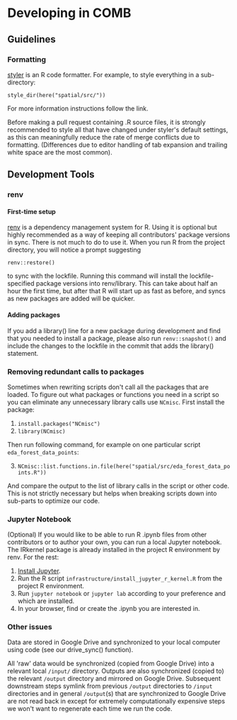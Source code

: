 # Developing in COMB

## Guidelines

### Formatting

[styler](https://www.tidyverse.org/blog/2017/12/styler-1.0.0/) is an R code
formatter.  For example, to style everything in a sub-directory:

```style_dir(here("spatial/src/"))```

For more information instructions follow the link.

Before making a pull request containing .R source files, it is strongly
recommended to style all that have changed under styler's default settings, as
this can meaningfully reduce the rate of merge conflicts due to formatting.
(Differences due to editor handling of tab expansion and trailing white space are
the most common).

## Development Tools

### renv

#### First-time setup

[renv](https://rstudio.github.io/renv/articles/renv.html) is a dependency
management system for R. Using it is optional but highly recommended as a way of
keeping all contributors' package versions in sync. There is not much to do to
use it. When you run R from the project directory, you will notice a prompt
suggesting

```renv::restore()```

to sync with the lockfile. Running this command will install the
lockfile-specified package versions into renv/library. This can take about half
an hour the first time, but after that R will start up as fast as before, and
syncs as new packages are added will be quicker.

#### Adding packages

If you add a library() line for a new package during development and find that
you needed to install a package, please also run ```renv::snapshot()``` and
include the changes to the lockfile in the commit that adds the library()
statement.

### Removing redundant calls to packages

Sometimes when rewriting scripts don't call all the packages that are loaded.
To figure out what packages or functions you need in a script so you can
eliminate any unnecessary library calls use ```NCmisc```.  First install the
package:

1. ```install.packages("NCmisc")```
2. ```library(NCmisc)```

Then run following command, for example on one particular script
```eda_forest_data_points```:

3. ```NCmisc::list.functions.in.file(here("spatial/src/eda_forest_data_points.R"))```

And compare the output to the list of library calls in the script or other
code. This is not strictly necessary but helps when breaking scripts down into
sub-parts to optimize our code.

### Jupyter Notebook

(Optional) If you would like to be able to run R .ipynb files from other
contributors or to author your own, you can run a local Jupyter notebook. The
IRkernel package is already installed in the project R environment by renv. For
the rest:

1. [Install Jupyter](https://jupyter.org/install).
2. Run the R script ```infrastructure/install_jupyter_r_kernel.R``` from the
   project R environment.
3. Run ```jupyter notebook``` or ```jupyter lab``` according to your preference
   and which are installed.
4. In your browser, find or create the .ipynb you are interested in.

### Other issues

Data are stored in Google Drive and synchronized to your local computer using
code (see our drive_sync() function).

All 'raw' data would be synchronized (copied from Google Drive) into a relevant
local ```/input/``` directory.  Outputs are also synchronized (copied to) the
relevant ```/output``` directory and mirrored on Google Drive.  Subsequent
downstream steps symlink from previous ```/output``` directories to
```/input``` directories and in general ```/output```(s) that are synchronized
to Google Drive are not read back in except for extremely computationally
expensive steps we won't want to regenerate each time we run the code.


